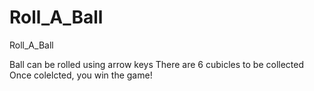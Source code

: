 # Roll_A_Ball
Roll_A_Ball


Ball can be rolled using arrow keys
There are 6 cubicles to be collected
Once colelcted, you win the game!
